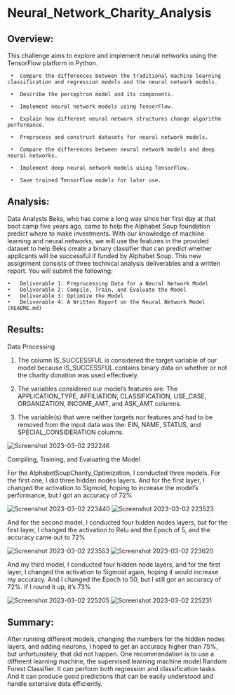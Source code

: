 # Neural_Network_Charity_Analysis

## Overview:

This challenge aims to explore and implement neural networks using the TensorFlow platform in Python.

     •	Compare the differences between the traditional machine learning classification and regression models and the neural network models.
  
     •	Describe the perceptron model and its components.
  
     •	Implement neural network models using TensorFlow.
  
     •	Explain how different neural network structures change algorithm performance.
  
     •	Preprocess and construct datasets for neural network models.
  
     •	Compare the differences between neural network models and deep neural networks.
  
     •	Implement deep neural network models using TensorFlow.
  
     •	Save trained TensorFlow models for later use.
  
## Analysis:

Data Analysts Beks, who has come a long way since her first day at that boot camp five years ago, came to help the Alphabet Soup foundation predict where to make investments.  With our knowledge of machine learning and neural networks, we will use the features in the provided dataset to help Beks create a binary classifier that can predict whether applicants will be successful if funded by Alphabet Soup.
This new assignment consists of three technical analysis deliverables and a written report. You will submit the following:

    •	Deliverable 1: Preprocessing Data for a Neural Network Model
    •	Deliverable 2: Compile, Train, and Evaluate the Model
    •	Deliverable 3: Optimize the Model
    •	Deliverable 4: A Written Report on the Neural Network Model (README.md)
    
## Results:

Data Processing

1.	The column IS_SUCCESSFUL is considered the target variable of our model because IS_SUCCESSFUL contains binary data on whether or not the charity donation was used effectively.

2.	The variables considered our model’s features are: The APPLICATION_TYPE, AFFILIATION, CLASSIFICATION, USE_CASE, ORGANIZATION, INCOME_AMT, and ASK_AMT         columns.

3.	The variable(s) that were neither targets nor features and had to be removed from the input data was the: EIN, NAME, STATUS, and SPECIAL_CONSIDERATION       columns.

![Screenshot 2023-03-02 232246](https://user-images.githubusercontent.com/114379268/222630868-6fb03d7b-bdc8-4ffa-bb25-6efa87fa9cb2.png)

Compiling, Training, and Evaluating the Model

For the AlphabetSoupCharity_Optimization, I conducted three models.  For the first one, I did three hidden nodes layers.  And for the first layer, I changed the activation to Sigmoid, hoping to increase the model’s performance, but I got an accuracy of 72%

![Screenshot 2023-03-02 223440](https://user-images.githubusercontent.com/114379268/222631010-083f3f44-cf6f-4b3a-9b8a-a5292b1ca132.png)
![Screenshot 2023-03-02 223523](https://user-images.githubusercontent.com/114379268/222631030-b49e3aae-993f-4c01-8a99-21def60b4252.png)

And for the second model, I conducted four hidden nodes layers, but for the first layer, I changed the activation to Relu and the Epoch of 5, and the accuracy came out to 72%

![Screenshot 2023-03-02 223553](https://user-images.githubusercontent.com/114379268/222631084-27c50524-4ef2-4779-8a26-6c2a33f33199.png)
![Screenshot 2023-03-02 223620](https://user-images.githubusercontent.com/114379268/222631098-d6b6b4d1-5174-4028-a688-e55ec362257d.png)

And my third model, I conducted four hidden node layers, and for the first layer, I changed the activation to Sigmoid again, hoping it would increase my accuracy.  And I changed the Epoch to 50, but I still got an accuracy of 72%. If I round it up, it’s 73%

![Screenshot 2023-03-02 225205](https://user-images.githubusercontent.com/114379268/222631211-d8014d62-c76a-4c3b-93cc-9245ad3a1f4d.png)
![Screenshot 2023-03-02 225231](https://user-images.githubusercontent.com/114379268/222631227-36ed0e77-fd5f-4acb-909a-a74db58bd439.png)

## Summary:

After running different models, changing the numbers for the hidden nodes layers, and adding neurons, I hoped to get an accuracy higher than 75%, but unfortunately, that did not happen.  One recommendation is to use a different learning machine, the supervised learning machine model Random Forest Classifier.  It can perform both regression and classification tasks.  And it can produce good predictions that can be easily understood and handle extensive data efficiently.



